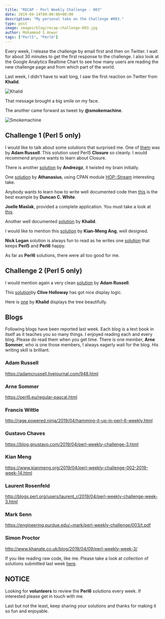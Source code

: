 ```yaml
---
title: "RECAP - Perl Weekly Challenge - 003"
date: 2019-04-14T00:00:00+00:00
description: "My personal take on the Challenge #003."
type: post
image: images/blog/recap-challenge-003.jpg
author: Mohammad S Anwar
tags: ["Perl5", "Perl6"]
---
```

Every week, I release the challenge by email first and then on Twitter. I wait for about 30 minutes to get the first response to the challenge. I also look at the Google Analytics Realtime Chart to see how many users are reading the new challenge page and from which part of the world.

Last week, I didn't have to wait long, I saw the first reaction on Twitter from **Khalid**.

![Khalid](/images/blog/recap-003-001.png)

That message brought a big smile on my face.

The another came forward as tweet by **@smokemachine**.

![Smokemachine](/images/blog/recap-003-002.png)

## Challenge 1 (Perl 5 only)

I would like to talk about some solutions that surprised me. One of [them](https://github.com/manwar/perlweeklychallenge-club/blob/master/challenge-003/adam-russell/perl5/ch-1.pl) was by **Adam Russell**. This solution used Perl5 **Closure** so cleanly. I would recommend anyone wants to learn about Closure.

There is another [solution](https://github.com/manwar/perlweeklychallenge-club/blob/master/challenge-003/andrezgz/perl5/ch-1.pl) by **Andrezgz**, it twisted my brain initially.

One [solution](https://github.com/manwar/perlweeklychallenge-club/blob/master/challenge-003/athanasius/perl5/ch-1.pl) by **Athanasius**, using CPAN module [HOP::Stream](https://metacpan.org/pod/HOP::Stream) interesting take.

Anybody wants to learn how to write well documented code then [this](https://github.com/manwar/perlweeklychallenge-club/blob/master/challenge-003/duncan-c-white/perl5/ch-1.pl) is the best example by **Duncan C. White**.

**Joelle Maslak**, provided a complete application. You must take a look at [this](https://github.com/manwar/perlweeklychallenge-club/blob/master/challenge-003/joelle-maslak/perl5/ch-1.pl).

Another well documented [solution](https://github.com/manwar/perlweeklychallenge-club/blob/master/challenge-003/khalid/perl5/ch-1.pl) by **Khalid**.

I would like to mention this [solution](https://github.com/manwar/perlweeklychallenge-club/blob/master/challenge-003/kian-meng-ang/perl5/ch-1.pl) by **Kian-Meng Ang**, well designed.

**Nick Logan** solution is always fun to read as he writes one [solution](https://github.com/manwar/perlweeklychallenge-club/blob/master/challenge-003/nick-logan/perl5/ch-1.pl) that keeps **Perl5** and **Perl6** happy.

As far as **Perl6** solutions, there were all too good for me.

## Challenge 2 (Perl 5 only)
I would mention again a very clean [solution](https://github.com/manwar/perlweeklychallenge-club/blob/master/challenge-003/adam-russell/perl5/ch-2.pl) by **Adam Russell**.

This [solution](https://github.com/manwar/perlweeklychallenge-club/blob/master/challenge-003/cliveholloway/perl5/ch-2.pl)by **Clive Holloway** has got nice display logic.

Here is [one](https://github.com/manwar/perlweeklychallenge-club/blob/master/challenge-003/khalid/perl5/ch-2.pl) by **Khalid** displays the tree beautifully.

## Blogs

Following blogs have been reported last week. Each blog is a text book in itself as it teaches you so many things. I enjoyed reading each and every blog. Please do read them when you get time. There is one member, **Arne Sommer**, who is one those members, I always eagerly wait for the blog. His writing skill is brilliant.

### Adam Russell
https://adamcrussell.livejournal.com/948.html

### Arne Sommer
https://perl6.eu/regular-pascal.html

### Francis Wittle
http://rage.powered.ninja/2019/04/hamming-it-up-in-perl-6-weekly.html

### Gustavo Chaves
https://blog.gnustavo.com/2019/04/perl-weekly-challenge-3.html

### Kian Meng
https://www.kianmeng.org/2019/04/perl-weekly-challenge-002-2019-week-14.html

### Laurent Rosenfeld
http://blogs.perl.org/users/laurent_r/2019/04/perl-weekly-challenge-week-3.html

### Mark Senn
https://engineering.purdue.edu/~mark/perl-weekly-challenge/003/t.pdf

### Simon Proctor
http://www.khanate.co.uk/blog/2019/04/09/perl-weekly-week-3/

If you like reading raw code, like me. Please take a look at collection of solutions submitted last week [here](https://github.com/manwar/perlweeklychallenge-club/tree/master/challenge-003).

## NOTICE

Looking for **volunteers** to review the **Perl6** solutions every week. If interested please get in touch with me.

Last but not the least, keep sharing your solutions and thanks for making it so fun and enjoyable.

